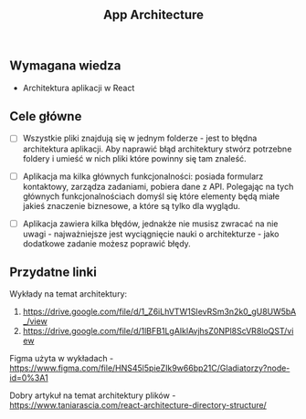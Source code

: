 <h2 align="center">App Architecture</h2>

<br>

## Wymagana wiedza

- Architektura aplikacji w React

## Cele główne

- [ ] Wszystkie pliki znajdują się w jednym folderze - jest to błędna architektura aplikacji. Aby naprawić błąd architektury stwórz potrzebne foldery i umieść w nich pliki które powinny się tam znaleść.

- [ ] Aplikacja ma kilka głównych funkcjonalności: posiada formularz kontaktowy, zarządza zadaniami, pobiera dane z API. Polegając na tych głównych funkcjonalnościach domyśl się które elementy będą miałe jakieś znaczenie biznesowe, a które są tylko dla wyglądu.

- [ ] Aplikacja zawiera kilka błędów, jednakże nie musisz zwracać na nie uwagi - najważniejsze jest wyciągnięcie nauki o architekturze - jako dodatkowe zadanie możesz poprawić błędy.

## Przydatne linki

Wykłady na temat architektury:

1. https://drive.google.com/file/d/1_Z6iLhVTW1SIevRSm3n2k0_gU8UW5bA_/view
2. https://drive.google.com/file/d/1lBFB1LgAIklAvjhsZ0NPl8ScVR8loQST/view

Figma użyta w wykładach - https://www.figma.com/file/HNS45l5pieZIk9w66bp21C/Gladiatorzy?node-id=0%3A1

Dobry artykuł na temat architektury plików - https://www.taniarascia.com/react-architecture-directory-structure/
